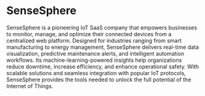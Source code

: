 # SenseSphere

SenseSphere is a pioneering IoT SaaS company that empowers businesses to monitor, manage, and optimize their connected devices from a centralized web platform. Designed for industries ranging from smart manufacturing to energy management, SenseSphere delivers real-time data visualization, predictive maintenance alerts, and intelligent automation workflows. Its machine-learning-powered insights help organizations reduce downtime, increase efficiency, and enhance operational safety. With scalable solutions and seamless integration with popular IoT protocols, SenseSphere provides the tools needed to unlock the full potential of the Internet of Things.
